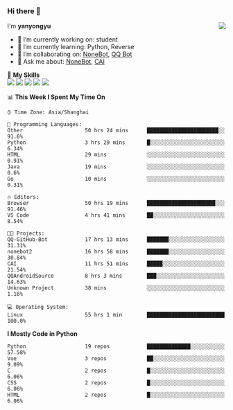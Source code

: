 ### Hi there 👋

<a href="#">
  <img align="right" src="https://github-readme-stats.vercel.app/api?username=yanyongyu&count_private=true&show_icons=true&bg_color=15,f2f7fd,E0EAFC" />
</a>

I'm **yanyongyu**

- 🔭 I’m currently working on: student
- 🌱 I’m currently learning: Python, Reverse
- 👯 I’m collaborating on: [NoneBot](https://github.com/nonebot), [QQ Bot](https://github.com/Mrs4s/go-cqhttp)
- 💬 Ask me about: [NoneBot](https://github.com/nonebot), [CAI](https://github.com/cscs181/CAI)

🌟 **My Skills**  
![](https://img.shields.io/badge/-Python-3e74a2?style=flat-square&logo=Python&logoColor=fff)
![](https://img.shields.io/badge/-Vue-4fc08d?style=flat-square&logo=Vue.js&logoColor=fff)
![](https://img.shields.io/badge/-Node.js-339933?style=flat-square&logo=Node.js&logoColor=fff)
![](https://img.shields.io/badge/-Docker-2496ED?style=flat-square&logo=Docker&logoColor=fff)
![](https://img.shields.io/badge/-Linux-000000?style=flat-square&logo=Linux&logoColor=fff)

<!--START_SECTION:waka-->
📊 **This Week I Spent My Time On** 

```text
⌚︎ Time Zone: Asia/Shanghai

💬 Programming Languages: 
Other                    50 hrs 24 mins      ███████████████████████░░   91.6% 
Python                   3 hrs 29 mins       █░░░░░░░░░░░░░░░░░░░░░░░░   6.34% 
HTML                     29 mins             ░░░░░░░░░░░░░░░░░░░░░░░░░   0.91% 
Java                     19 mins             ░░░░░░░░░░░░░░░░░░░░░░░░░   0.6% 
Go                       10 mins             ░░░░░░░░░░░░░░░░░░░░░░░░░   0.31%

🔥 Editors: 
Browser                  50 hrs 19 mins      ██████████████████████░░░   91.46% 
VS Code                  4 hrs 41 mins       ██░░░░░░░░░░░░░░░░░░░░░░░   8.54%

🐱‍💻 Projects: 
QQ-GitHub-Bot            17 hrs 13 mins      ███████░░░░░░░░░░░░░░░░░░   31.31% 
nonebot2                 16 hrs 58 mins      ███████░░░░░░░░░░░░░░░░░░   30.84% 
CAI                      11 hrs 51 mins      █████░░░░░░░░░░░░░░░░░░░░   21.54% 
QQAndroidSource          8 hrs 3 mins        ███░░░░░░░░░░░░░░░░░░░░░░   14.63% 
Unknown Project          38 mins             ░░░░░░░░░░░░░░░░░░░░░░░░░   1.16%

💻 Operating System: 
Linux                    55 hrs 1 min        █████████████████████████   100.0%

```

**I Mostly Code in Python** 

```text
Python                   19 repos            ██████████████░░░░░░░░░░░   57.58% 
Vue                      3 repos             ██░░░░░░░░░░░░░░░░░░░░░░░   9.09% 
C                        2 repos             █░░░░░░░░░░░░░░░░░░░░░░░░   6.06% 
CSS                      2 repos             █░░░░░░░░░░░░░░░░░░░░░░░░   6.06% 
HTML                     2 repos             █░░░░░░░░░░░░░░░░░░░░░░░░   6.06%

```



<!--END_SECTION:waka-->
